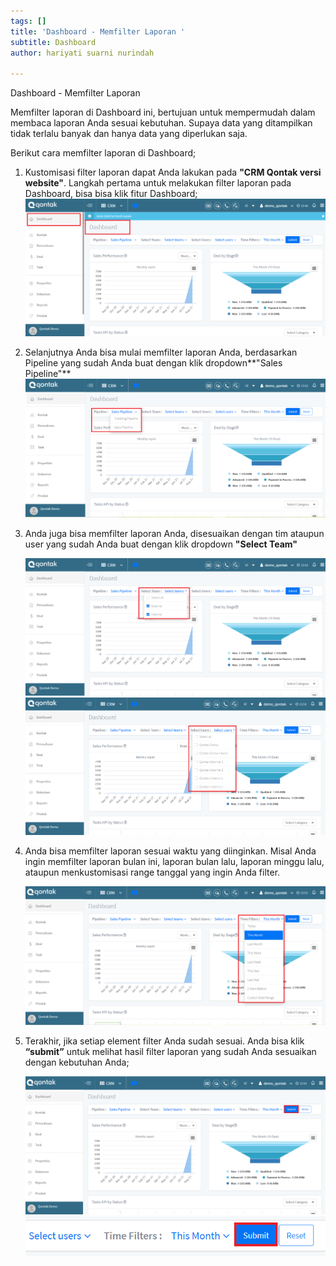 ```yaml
---
tags: []
title: 'Dashboard - Memfilter Laporan '
subtitle: Dashboard
author: hariyati suarni nurindah

---
```

Dashboard - Memfilter Laporan

Memfilter laporan di Dashboard ini, bertujuan untuk mempermudah dalam membaca laporan Anda sesuai kebutuhan. Supaya data yang ditampilkan tidak terlalu banyak dan hanya data yang diperlukan saja. 

Berikut cara memfilter laporan di Dashboard;

1. Kustomisasi filter laporan dapat Anda lakukan pada **"CRM Qontak versi website"**. Langkah pertama untuk melakukan filter laporan pada Dashboard, bisa bisa klik fitur Dashboard;  
   ![](/uploads/1.PNG)
2. Selanjutnya Anda bisa mulai memfilter laporan Anda, berdasarkan Pipeline yang sudah Anda buat dengan klik dropdown**"Sales Pipeline"**  
   ![](/uploads/2.PNG)
3. Anda juga bisa memfilter laporan Anda, disesuaikan dengan tim ataupun user yang sudah Anda buat dengan klik dropdown **"Select Team"**

   ![](/uploads/3.PNG)  
   ![](/uploads/4.PNG)
4. Anda bisa memfilter laporan sesuai waktu yang diinginkan. Misal Anda ingin memfilter laporan bulan ini, laporan bulan lalu, laporan minggu lalu, ataupun menkustomisasi range tanggal yang ingin Anda filter.

   ![](/uploads/5.PNG)
5. Terakhir, jika setiap element filter Anda sudah sesuai. Anda bisa klik **“submit”** untuk melihat hasil filter laporan yang sudah Anda sesuaikan dengan kebutuhan Anda;

   ![](/uploads/6.PNG)![](/uploads/7.PNG)